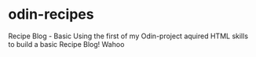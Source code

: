 # odin-recipes
Recipe Blog - Basic 
Using the first of my Odin-project aquired HTML skills to build a basic Recipe Blog! Wahoo